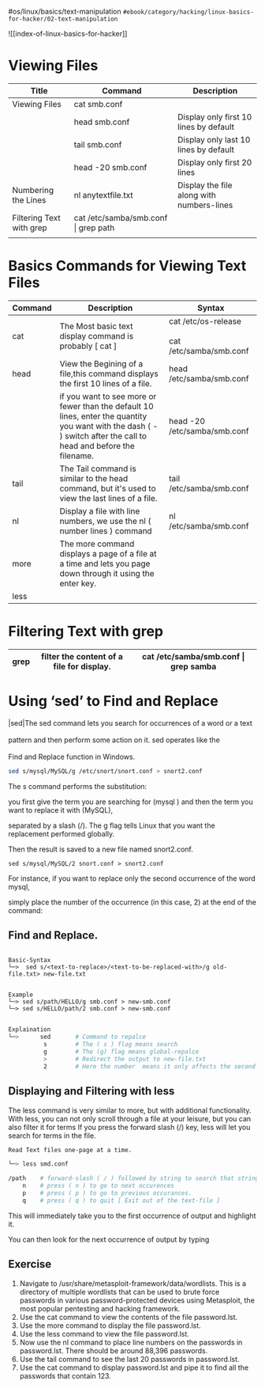 #os/linux/basics/text-manipulation
`#ebook/category/hacking/linux-basics-for-hacker/02-text-manipulation`

![[index-of-linux-basics-for-hacker]]


# Viewing Files
| Title                    | Command                              | Description                               |
| ------------------------ | ------------------------------------ | ----------------------------------------- |
| Viewing Files            | cat smb.conf                         |                                           |
|                          | head smb.conf                        | Display only first 10 lines by default    |
|                          | tail smb.conf                        | Display only last 10 lines by default     |
|                          | head -20 smb.conf                    | Display only first 20 lines               |
| Numbering the Lines      | nl anytextfile.txt                   | Display the file along with numbers-lines |
| Filtering Text with grep | cat /etc/samba/smb.conf \| grep path |                                           |
|                          |                                      |                                           |

# Basics Commands for Viewing Text Files

| Command | Description                                                                                                                                                        | Syntax                                             |
| ------- | ------------------------------------------------------------------------------------------------------------------------------------------------------------------ | -------------------------------------------------- |
| cat     | The Most basic text display command is probably [ cat ]                                                                                                            | cat /etc/os-release<br><br>cat /etc/samba/smb.conf |
| head    | View the Begining of a file,this command displays the first 10 lines of a file.                                                                                    | head /etc/samba/smb.conf                           |
|         | if you want to see more or fewer than the default 10 lines, enter the quantity you want with the dash ( - ) switch after the call to head and before the filename. | head -20 /etc/samba/smb.conf                       |
| tail    | The Tail command is similar to the head command, but it's used to view the last lines of a file.                                                                   | tail /etc/samba/smb.conf                           |
| nl      | Display a file with line numbers, we use the nl ( number lines ) command                                                                                           | nl /etc/samba/smb.conf                             |
| more    | The more command displays a page of a file at a time and lets you page down through it using the enter key.                                                        |                                                    |
| less    |                                                                                                                                                                    |                                                    |

# Filtering Text with grep

|grep|filter the content of a file for display.|cat /etc/samba/smb.conf \| grep samba|
|---|---|---|

# Using ‘sed’ to Find and Replace

|sed|The sed command lets you search for occurrences of a word or a text<br><br>pattern and then perform some action on it. sed operates like the<br><br>Find and Replace function in Windows.

```bash
sed s/mysql/MySQL/g /etc/snort/snort.conf > snort2.conf
```

The s command performs the substitution:

you first give the term you are searching for (mysql ) and then the term you want to replace it with (MySQL),

separated by a slash (/). The g flag tells Linux that you want the replacement performed globally.

Then the result is saved to a new file named snort2.conf.

```
sed s/mysql/MySQL/2 snort.conf > snort2.conf
```

For instance, if you want to replace only the second occurrence of the word mysql,

simply place the number of the occurrence (in this case, 2) at the end of the command:


## Find and Replace.


```

Basic-Syntax  
└─>  sed s/<text-to-replace>/<text-to-be-replaced-with>/g old-file.txt> new-file.txt  


Example  
└─> sed s/path/HELLO/g smb.conf > new-smb.conf  
└─> sed s/HELLO/path/2 smb.conf > new-smb.conf  


```


```bash
Explaination  
└─>      sed       # Command to repalce   
		  s        # The ( s ) flag means search  
		  g        # The (g) flag means global-repalce  
		  >        # Redirect the output to new-file.txt  
		  2        # Here the number  means it only affects the second occurances of HELLO
```

## Displaying and Filtering with less

The less command is very similar to more, but with additional functionality.
With less, you can not only scroll through a file at your leisure, but you can also filter it for terms
If you press the forward slash (/) key, less will let you
search for terms in the file.
    
    Read Text files one-page at a time.
    
```bash
└─> less smd.conf  
  
/path    # forward-slash ( / ) followed by string to search that string  
	n    # press ( n ) to go to next occurences  
	p    # press ( p ) to go to previous occurances.
	q    # press ( q ) to quit [ Exit out of the text-file ]

```


This will immediately take you to the first occurrence of output and highlight it.

You can then look for the next occurrence of output by typing




## Exercise
1. Navigate to /usr/share/metasploit-framework/data/wordlists. This is a
directory of multiple wordlists that can be used to brute force passwords
in various password-protected devices using Metasploit, the most popular
pentesting and hacking framework.
2. Use the cat command to view the contents of the file password.lst.
3. Use the more command to display the file password.lst.
4. Use the less command to view the file password.lst.
5. Now use the nl command to place line numbers on the passwords in
password.lst. There should be around 88,396 passwords.
6. Use the tail command to see the last 20 passwords in password.lst.
7. Use the cat command to display password.lst and pipe it to find all the
passwords that contain 123.